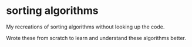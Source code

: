 # sorting algorithms
My recreations of sorting algorithms without looking up the code.

Wrote these from scratch to learn and understand these algorithms better.
